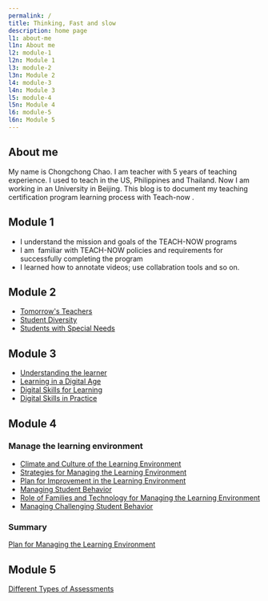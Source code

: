 ```yaml
---
permalink: /
title: Thinking, Fast and slow
description: home page
l1: about-me
l1n: About me
l2: module-1
l2n: Module 1
l3: module-2
l3n: Module 2
l4: module-3
l4n: Module 3
l5: module-4
l5n: Module 4
l6: module-5
l6n: Module 5
---
```


## About me
My name is Chongchong Chao. I am teacher with 5 years of teaching experience. I used to teach in the US, Philippines and Thailand. Now I am working in an University in Beijing. This blog is to document my teaching certification program learning process with Teach-now .


## Module 1
- I understand the mission and goals of the TEACH-NOW programs
- I am  familiar with TEACH-NOW policies and requirements for successfully completing the program
- I learned how to annotate videos; use collabration tools and so on.


## Module 2
- [Tomorrow's Teachers](/fast-and-slow/2-1)
- [Student Diversity](/fast-and-slow/2-2)
- [Students with Special Needs](/fast-and-slow/2-3)


## Module 3
- [Understanding the learner](/fast-and-slow/3-1)
- [Learning in a Digital Age](/fast-and-slow/3-2)
- [Digital Skills for Learning](/fast-and-slow/3-3)
- [Digital Skills in Practice](/fast-and-slow/3-4)


## Module 4
### Manage the learning environment
- [Climate and Culture of the Learning Environment](/fast-and-slow/4-1)
- [Strategies for Managing the Learning Environment](/fast-and-slow/4-2)
- [Plan for Improvement in the Learning Environment](/fast-and-slow/4-3)
- [Managing Student Behavior](/fast-and-slow/4-4)
- [Role of Families and Technology for Managing the Learning Environment](/fast-and-slow/4-5)
- [Managing Challenging Student Behavior](/fast-and-slow/4-6)

### Summary 
[Plan for Managing the Learning Environment](/fast-and-slow/static/4-7.pdf)

## Module 5

[Different Types of Assessments](/fast-and-slow/5-1)
